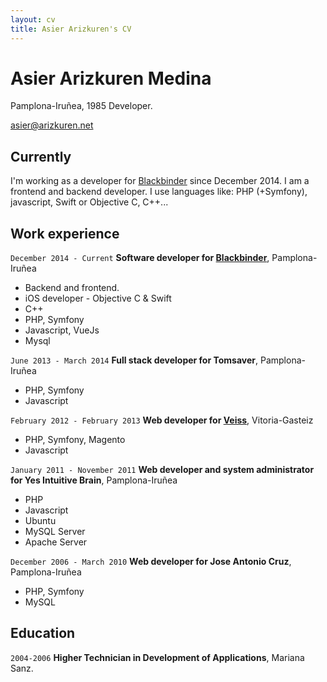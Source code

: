 ```yaml
---
layout: cv
title: Asier Arizkuren's CV
---
```

# Asier Arizkuren Medina
Pamplona-Iruñea, 1985
Developer.

<div id="webaddress">
<a href="asier@arizkuren.net">asier@arizkuren.net</a>
</div>


## Currently

I'm working as a developer for [Blackbinder](https://blackbinder.net) since December 2014.
I am a frontend and backend developer. I use languages like: PHP (+Symfony), javascript, Swift or Objective C, C++...

## Work experience

`December 2014 - Current`
__Software developer for [Blackbinder](https://blackbinder.net)__, Pamplona-Iruñea

- Backend and frontend.
- iOS developer - Objective C & Swift
- C++
- PHP, Symfony
- Javascript, VueJs
- Mysql

`June 2013 - March 2014`
__Full stack developer for Tomsaver__, Pamplona-Iruñea

- PHP, Symfony
- Javascript

`February 2012 - February 2013`
__Web developer for [Veiss](https://veiss.com)__, Vitoria-Gasteiz

- PHP, Symfony, Magento
- Javascript

`January 2011 - November 2011`
__Web developer and system administrator for Yes Intuitive Brain__, Pamplona-Iruñea

- PHP
- Javascript
- Ubuntu 
- MySQL Server
- Apache Server

`December 2006 - March 2010`
__Web developer for Jose Antonio Cruz__, Pamplona-Iruñea

- PHP, Symfony
- MySQL

## Education

`2004-2006`
__Higher Technician in Development of Applications__, Mariana Sanz.


<!-- ### Footer

Last updated: Jan 2020 -->


